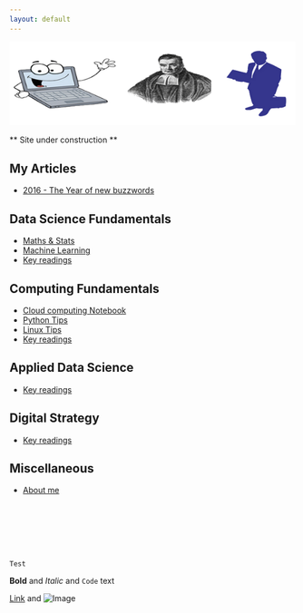```yaml
---
layout: default
---
```


![Image](img/logo2.png)

** Site under construction **

## My Articles
- [2016 - The Year of new buzzwords](https://www.linkedin.com/pulse/year-new-buzzwords-badrul-alom?trk=pulse_spock-articles)

## Data Science Fundamentals
- [Maths & Stats](https://github.com/BadrulAlom/Data-Science-Notes/tree/master/MathsStats/index.ipynb)
- [Machine Learning](ml/index)
- [Key readings](dsf/keyreadings)

## Computing Fundamentals
- [Cloud computing Notebook]()
- [Python Tips](comp/python)
- [Linux Tips](comp/linux)
- [Key readings](comp/keyreadings)

## Applied Data Science
- [Key readings](ads/keyreadings)

## Digital Strategy
- [Key readings](strat/keyreadings)

## Miscellaneous
- [About me](aboutme)


<br>
<br>
<br>
<br>
<br>

```mycode
Test
```

**Bold** and _Italic_ and `Code` text

[Link](url) and ![Image](src)

